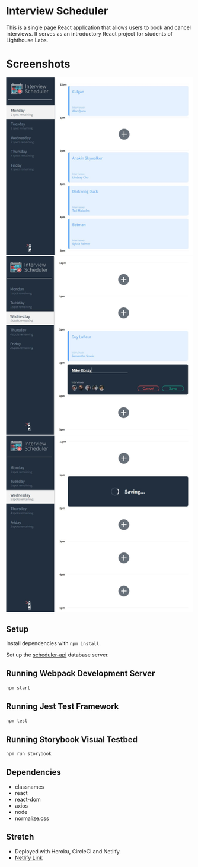 # Interview Scheduler
This is a single page React application that allows users to book and cancel interviews. It serves as an introductory React project for students of Lighthouse Labs. 

# Screenshots
![Scheduler-1](https://github.com/Culganosi/scheduler/blob/master/public/images/scheduler1.JPG)
![Scheduler-2](https://github.com/Culganosi/scheduler/blob/master/public/images/scheduler2.JPG)
![Scheduler-3](https://github.com/Culganosi/scheduler/blob/master/public/images/scheduler3.JPG)
## Setup

Install dependencies with `npm install`.

Set up the [scheduler-api](https://github.com/lighthouse-labs/scheduler-api) database server.

## Running Webpack Development Server

```sh
npm start
```

## Running Jest Test Framework

```sh
npm test
```

## Running Storybook Visual Testbed

```sh
npm run storybook
```

## Dependencies
* classnames
* react
* react-dom
* axios
* node
* normalize.css

## Stretch 

* Deployed with Heroku, CircleCI and Netlify.
* [Netlify Link](https://animated-paprenjak-ef0bd3.netlify.app/)